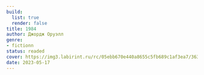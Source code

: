 ```yaml
---
build:
  list: true
  render: false
title: 1984
author: Джордж Оруэлл
genre:
- fictionn
status: readed
cover: https://img3.labirint.ru/rc/05ebb670e440a8655c5fb689c1af3ea7/363x561q80/books42/419735/cover.jpg?1563737926
date: 2023-05-17
---
```


